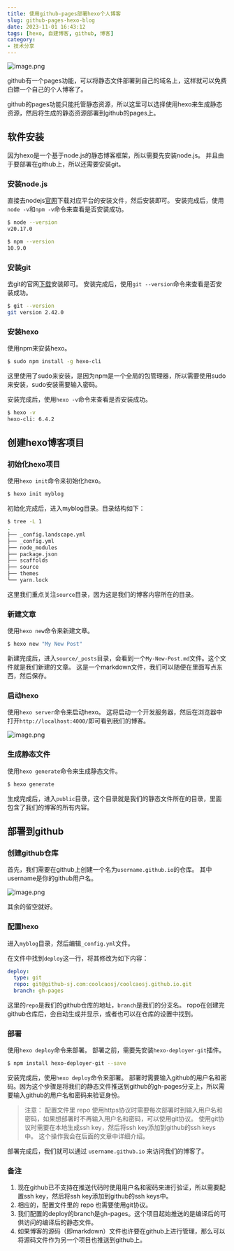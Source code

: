 ```yaml
---
title: 使用github-pages部署hexo个人博客
slug: github-pages-hexo-blog
date: 2023-11-01 16:43:12
tags: [hexo, 自建博客, github, 博客]
category: 
- 技术分享
---
```


![image.png](https://s2.loli.net/2024/11/06/vakH3sZtxLrTbOW.png)

github有一个pages功能，可以将静态文件部署到自己的域名上，这样就可以免费白嫖一个自己的个人博客了。

<!-- more -->

github的pages功能只能托管静态资源，所以这里可以选择使用hexo来生成静态资源，然后将生成的静态资源部署到github的pages上。

## 软件安装
因为hexo是一个基于node.js的静态博客框架，所以需要先安装node.js。
并且由于要部署在github上，所以还需要安装git。

### 安装node.js
直接去nodejs[官网](https://nodejs.org/en)下载对应平台的安装文件，然后安装即可。
安装完成后，使用`node -v`和`npm -v`命令来查看是否安装成功。
```bash
$ node --version
v20.17.0

$ npm --version
10.9.0
```
### 安装git
去git的官网[下载](https://git-scm.com/downloads)安装即可。
安装完成后，使用`git --version`命令来查看是否安装成功。

```bash
$ git --version
git version 2.42.0
```

### 安装hexo
使用npm来安装hexo。

```bash
$ sudo npm install -g hexo-cli
```

这里使用了sudo来安装，是因为npm是一个全局的包管理器，所以需要使用sudo来安装，sudo安装需要输入密码。

安装完成后，使用`hexo -v`命令来查看是否安装成功。
```bash
$ hexo -v
hexo-cli: 6.4.2
```

## 创建hexo博客项目

### 初始化hexo项目
使用`hexo init`命令来初始化hexo。
```bash
$ hexo init myblog
```

初始化完成后，进入myblog目录。目录结构如下：

```bash
$ tree -L 1
.
├── _config.landscape.yml
├── _config.yml
├── node_modules
├── package.json
├── scaffolds
├── source
├── themes
└── yarn.lock
```

这里我们重点关注`source`目录，因为这是我们的博客内容所在的目录。


### 新建文章
使用`hexo new`命令来新建文章。
```bash
$ hexo new "My New Post"
```

新建完成后，进入`source/_posts`目录，会看到一个`My-New-Post.md`文件。这个文件就是我们新建的文章。
这是一个markdown文件，我们可以随便在里面写点东西，然后保存。

### 启动hexo
使用`hexo server`命令来启动hexo。
这将启动一个开发服务器，然后在浏览器中打开`http://localhost:4000/`即可看到我们的博客。

![image.png](https://s2.loli.net/2024/11/04/ZMPjt8HdeOBR4Kf.png)

### 生成静态文件
使用`hexo generate`命令来生成静态文件。
```bash
$ hexo generate
```
生成完成后，进入`public`目录，这个目录就是我们的静态文件所在的目录，里面包含了我们的博客的所有内容。

## 部署到github
### 创建github仓库
首先，我们需要在github上创建一个名为`username.github.io`的仓库。
其中username是你的github用户名。

![image.png](https://s2.loli.net/2024/11/04/NjkQqJ9Ga4erZ2B.png)

其余的留空就好。

### 配置hexo
进入`myblog`目录，然后编辑`_config.yml`文件。

在文件中找到`deploy`这一行，将其修改为如下内容：
```yaml
deploy:
  type: git
  repo: git@github-sj.com:coolcaosj/coolcaosj.github.io.git
  branch: gh-pages
```

这里的`repo`是我们的github仓库的地址，`branch`是我们的分支名。
ropo在创建完github仓库后，会自动生成并显示，或者也可以在仓库的设置中找到。

### 部署
使用`hexo deploy`命令来部署。
部署之前，需要先安装`hexo-deployer-git`插件。
```bash
$ npm install hexo-deployer-git --save
```

安装完成后，使用`hexo deploy`命令来部署。
部署时需要输入github的用户名和密码。因为这个步骤是将我们的静态文件推送到github的gh-pages分支上，所以需要输入github的用户名和密码来验证身份。

> 注意：
> 配置文件里 repo 使用https协议时需要每次部署时到输入用户名和密码，如果想部署时不再输入用户名和密码，可以使用git协议。
> 使用git协议时需要在本地生成ssh key，然后将ssh key添加到github的ssh keys中。
> 这个操作我会在后面的文章中详细介绍。


部署完成后，我们就可以通过 `username.github.io` 来访问我们的博客了。

### 备注
1. 现在github已不支持在推送代码时使用用户名和密码来进行验证，所以需要配置ssh key，然后将ssh key添加到github的ssh keys中。
2. 相应的，配置文件里的 repo 也需要使用git协议。
3. 我们配置的deploy的branch是gh-pages。这个项目起始推送的是编译后的可供访问的编译后的静态文件。
4. 如果博客的源码（即markdown）文件也许要在github上进行管理，那么可以将源码文件作为另一个项目也推送到github上。
